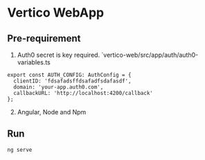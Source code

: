 # Vertico WebApp

## Pre-requirement

1. Auth0 secret is key required.  `vertico-web/src/app/auth/auth0-variables.ts

```
export const AUTH_CONFIG: AuthConfig = {
  clientID: 'fdsafadsffdsafadfsdafasdf',
  domain: 'your-app.auth0.com',
  callbackURL: 'http://localhost:4200/callback'
};
```

2. Angular, Node and Npm 

## Run 

``` 
ng serve
```